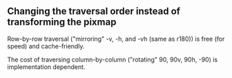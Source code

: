 ## Changing the traversal order instead of transforming the pixmap
Row-by-row traversal ("mirroring" -v, -h, and -vh (same as r180)) is free (for speed) and cache-friendly.

The cost of traversing column-by-column ("rotating" 90, 90v, 90h, -90) is implementation dependent.
